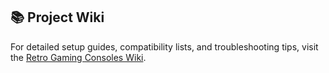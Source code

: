 ## 📚 Project Wiki
For detailed setup guides, compatibility lists, and troubleshooting tips, visit the [Retro Gaming Consoles Wiki](https://github.com/smartin77/retro-gaming-consoles-r36/wiki).
